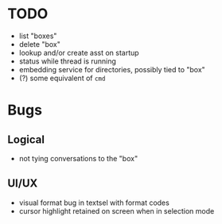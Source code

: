 # TODO

- list "boxes"
- delete "box"
- lookup and/or create asst on startup
- status while thread is running
- embedding service for directories, possibly tied to "box"
- (?) some equivalent of `cmd`


# Bugs

## Logical
- not tying conversations to the "box"

## UI/UX
- visual format bug in textsel with format codes
- cursor highlight retained on screen when in selection mode
